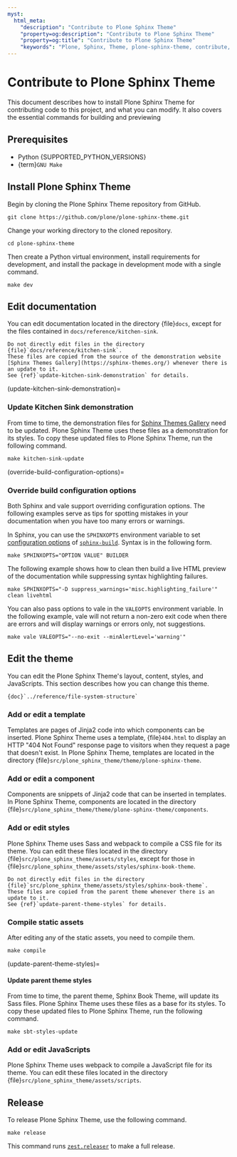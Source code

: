 ```yaml
---
myst:
  html_meta:
    "description": "Contribute to Plone Sphinx Theme"
    "property=og:description": "Contribute to Plone Sphinx Theme"
    "property=og:title": "Contribute to Plone Sphinx Theme"
    "keywords": "Plone, Sphinx, Theme, plone-sphinx-theme, contribute, kitchen, sink, demonstration, demo, template, style, JavaScript"
---
```


# Contribute to Plone Sphinx Theme

This document describes how to install Plone Sphinx Theme for contributing code to this project, and what you can modify.
It also covers the essential commands for building and previewing


## Prerequisites

-   Python {SUPPORTED_PYTHON_VERSIONS}
-   {term}`GNU Make`


## Install Plone Sphinx Theme

Begin by cloning the Plone Sphinx Theme repository from GitHub.

```shell
git clone https://github.com/plone/plone-sphinx-theme.git
```

Change your working directory to the cloned repository.

```shell
cd plone-sphinx-theme
```

Then create a Python virtual environment, install requirements for development, and install the package in development mode with a single command.

```shell
make dev
```


## Edit documentation

You can edit documentation located in the directory {file}`docs`, except for the files contained in `docs/reference/kitchen-sink`.

```{danger}
Do not directly edit files in the directory {file}`docs/reference/kitchen-sink`.
These files are copied from the source of the demonstration website [Sphinx Themes Gallery](https://sphinx-themes.org/) whenever there is an update to it.
See {ref}`update-kitchen-sink-demonstration` for details.
```


(update-kitchen-sink-demonstration)=

### Update Kitchen Sink demonstration

From time to time, the demonstration files for [Sphinx Themes Gallery](https://sphinx-themes.org/) need to be updated.
Plone Sphinx Theme uses these files as a demonstration for its styles.
To copy these updated files to Plone Sphinx Theme, run the following command.

```shell
make kitchen-sink-update
```


(override-build-configuration-options)=

### Override build configuration options

Both Sphinx and vale support overriding configuration options.
The following examples serve as tips for spotting mistakes in your documentation when you have too many errors or warnings.

In Sphinx, you can use the `SPHINXOPTS` environment variable to set [configuration options](https://www.sphinx-doc.org/en/master/usage/configuration.html) of [`sphinx-build`](https://www.sphinx-doc.org/en/master/man/sphinx-build.html).
Syntax is in the following form.

```shell
make SPHINXOPTS="OPTION VALUE" BUILDER
```

The following example shows how to clean then build a live HTML preview of the documentation while suppressing syntax highlighting failures.

```shell
make SPHINXOPTS="-D suppress_warnings='misc.highlighting_failure'" clean livehtml
```

You can also pass options to vale in the `VALEOPTS` environment variable.
In the following example, vale will not return a non-zero exit code when there are errors and will display warnings or errors only, not suggestions.

```shell
make vale VALEOPTS="--no-exit --minAlertLevel='warning'"
```


## Edit the theme

You can edit the Plone Sphinx Theme's layout, content, styles, and JavaScripts.
This section describes how you can change this theme.

```{seealso}
{doc}`../reference/file-system-structure`
```


### Add or edit a template

Templates are pages of Jinja2 code into which components can be inserted.
Plone Sphinx Theme uses a template, {file}`404.html` to display an HTTP "404 Not Found" response page to visitors when they request a page that doesn't exist.
In Plone Sphinx Theme, templates are located in the directory {file}`src/plone_sphinx_theme/theme/plone-sphinx-theme`.


### Add or edit a component

Components are snippets of Jinja2 code that can be inserted in templates.
In Plone Sphinx Theme, components are located in the directory {file}`src/plone_sphinx_theme/theme/plone-sphinx-theme/components`.


### Add or edit styles

Plone Sphinx Theme uses Sass and webpack to compile a CSS file for its theme.
You can edit these files located in the directory {file}`src/plone_sphinx_theme/assets/styles`, except for those in {file}`src/plone_sphinx_theme/assets/styles/sphinx-book-theme`.

```{danger}
Do not directly edit files in the directory {file}`src/plone_sphinx_theme/assets/styles/sphinx-book-theme`.
These files are copied from the parent theme whenever there is an update to it.
See {ref}`update-parent-theme-styles` for details.
```


### Compile static assets

After editing any of the static assets, you need to compile them.

```shell
make compile
```


(update-parent-theme-styles)=

#### Update parent theme styles

From time to time, the parent theme, Sphinx Book Theme, will update its Sass files.
Plone Sphinx Theme uses these files as a base for its styles.
To copy these updated files to Plone Sphinx Theme, run the following command.

```shell
make sbt-styles-update
```


### Add or edit JavaScripts

Plone Sphinx Theme uses webpack to compile a JavaScript file for its theme.
You can edit these files located in the directory {file}`src/plone_sphinx_theme/assets/scripts`.


## Release

To release Plone Sphinx Theme, use the following command.

```shell
make release
```

This command runs [`zest.releaser`](https://pypi.org/project/zest.releaser/) to make a full release.
